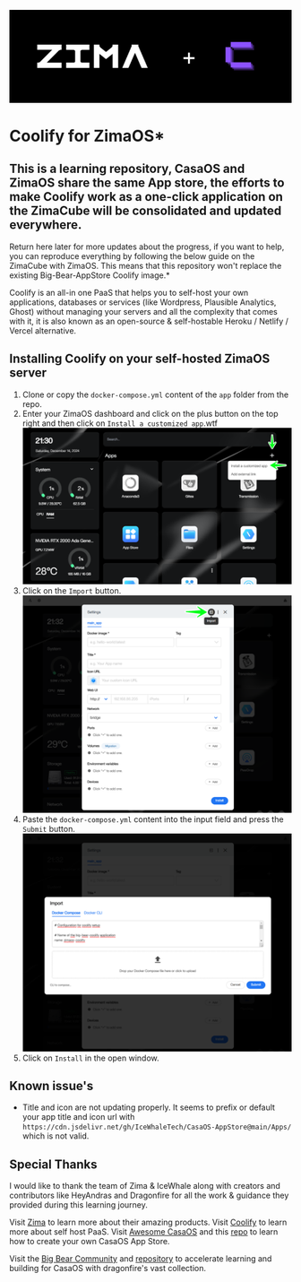 ![Coolify](./assets/header.png)

# Coolify for ZimaOS*

## This is a learning repository, CasaOS and ZimaOS share the same App store, the efforts to make Coolify work as a one-click application on the ZimaCube will be consolidated and updated everywhere.
Return here later for more updates about the progress, if you want to help, you can reproduce everything by following the below guide on the ZimaCube with ZimaOS. This means that this repository won't replace the existing Big-Bear-AppStore Coolify image.*

Coolify is an all-in one PaaS that helps you to self-host your own applications, databases or services (like Wordpress, Plausible Analytics, Ghost) without managing your servers and all the complexity that comes with it, it is also known as an open-source & self-hostable Heroku / Netlify / Vercel alternative.

## Installing Coolify on your self-hosted ZimaOS server

1. Clone or copy the `docker-compose.yml` content of the `app` folder from the repo.
2. Enter your ZimaOS dashboard and click on the plus button on the top right and then click on `Install a customized app`.wtf 
![ZimaOS](./assets/step-one.png)
3. Click on the `Import` button.
![ZimaOS](./assets/step-two.png)
4. Paste the `docker-compose.yml` content into the input field and press the `Submit` button.
![ZimaOS](./assets/step-three.png)
5. Click on `Install` in the open window.


## Known issue's
- Title and icon are not updating properly.
It seems to prefix or default your app title and icon url with `https://cdn.jsdelivr.net/gh/IceWhaleTech/CasaOS-AppStore@main/Apps/` which is not valid.


## Special Thanks

I would like to thank the team of Zima & IceWhale along with creators and contributors like HeyAndras and Dragonfire for all the work & guidance they provided during this learning journey.

Visit [Zima](https://www.zimaspace.com/) to learn more about their amazing products. 
Visit [Coolify](https://coolify.io/) to learn more about self host PaaS.
Visit [Awesome CasaOS](https://awesome.casaos.io/content/3rd-party-app-stores/list.html) and this [repo](https://github.com/IceWhaleTech/CasaOS-AppStore) to learn how to create your own CasaOS App Store. 

Visit the [Big Bear Community](https://community.bigbeartechworld.com/) and [repository](https://github.com/bigbeartechworld) to accelerate learning and building for CasaOS with dragonfire's vast collection.
